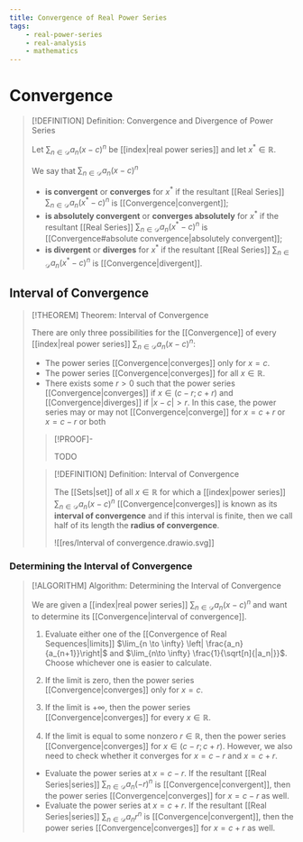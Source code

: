 ```yaml
---
title: Convergence of Real Power Series
tags:
    - real-power-series
    - real-analysis
    - mathematics
---
```


# Convergence
>[!DEFINITION] Definition: Convergence and Divergence of Power Series
>
>Let $\displaystyle \sum_{n \in \mathcal{D}} a_n (x-c)^n$ be [[index|real power series]] and let $x^{\ast} \in \mathbb{R}$.
>
>We say that $\displaystyle \sum_{n \in \mathcal{D}} a_n (x-c)^n$
>- **is convergent** or **converges** for $x^{\ast}$ if the resultant [[Real Series]] $\sum_{n \in \mathcal{D}} a_n (x^{\ast} - c)^n$ is [[Convergence|convergent]];
>- **is absolutely convergent** or **converges absolutely** for $x^{\ast}$ if the resultant [[Real Series]] $\sum_{n \in \mathcal{D}} a_n (x^{\ast} - c)^n$ is [[Convergence#absolute convergence|absolutely convergent]];
>- **is divergent** or **diverges** for $x^{\ast}$ if the resultant [[Real Series]] $\sum_{n \in \mathcal{D}} a_n (x^{\ast} - c)^n$ is [[Convergence|divergent]].
>

## Interval of Convergence

>[!THEOREM] Theorem: Interval of Convergence
>
>There are only three possibilities for the [[Convergence]] of every [[index|real power series]] $\displaystyle \sum_{n \in \mathcal{D}} a_n (x - c)^n$:
>- The power series [[Convergence|converges]] only for $x = c$.
>- The power series [[Convergence|converges]] for all $x \in \mathbb{R}$.
>- There exists some $r \gt 0$ such that the power series [[Convergence|converges]] if $x \in (c - r; c + r)$ and [[Convergence|diverges]] if $|x - c| \gt r$. In this case, the power series may or may not [[Convergence|converge]] for $x = c + r$ or $x = c - r$ or both 
>
>>[!PROOF]-
>>
>>TODO
>
>>[!DEFINITION] Definition: Interval of Convergence
>>
>>The [[Sets|set]] of all $x \in \mathbb{R}$ for which a [[index|power series]] $\displaystyle \sum_{n \in \mathcal{D}} a_n (x-c)^n$ [[Convergence|converges]] is known as its **interval of convergence** and if this interval is finite, then we call half of its length the **radius of convergence**.
>>
>>![[res/Interval of convergence.drawio.svg]]
>>
>

### Determining the Interval of Convergence

>[!ALGORITHM] Algorithm: Determining the Interval of Convergence
>
>We are given a [[index|real power series]] $\displaystyle \sum_{n \in \mathcal{D}} a_n (x-c)^n$ and want to determine its [[Convergence|interval of convergence]].
>
>1. Evaluate either one of the [[Convergence of Real Sequences|limits]] $\lim_{n \to \infty} \left| \frac{a_n}{a_{n+1}}\right|$ and $\lim_{n\to \infty} \frac{1}{\sqrt[n]{|a_n|}}$. Choose whichever one is easier to calculate.
>
>2. If the limit is zero, then the power series [[Convergence|converges]] only for $x = c$.
> 
>3. If the limit is $+\infty$, then the power series [[Convergence|converges]] for every $x \in \mathbb{R}$.
>
>4. If the limit is equal to some nonzero $r \in \mathbb{R}$, then the power series [[Convergence|converges]] for $x \in (c - r; c + r)$. However, we also need to check whether it converges for $x = c -r$ and $x = c + r$.
>	-  Evaluate the power series at $x = c - r$. If the resultant [[Real Series|series]] $\sum_{n \in \mathcal{D}} a_n (-r)^n$ is [[Convergence|convergent]], then the power series [[Convergence|converges]] for $x = c - r$ as well.
>	-  Evaluate the power series at $x = c + r$. If the resultant [[Real Series|series]] $\sum_{n \in \mathcal{D}} a_n r^n$ is [[Convergence|convergent]], then the power series [[Convergence|converges]] for $x = c + r$ as well.
>